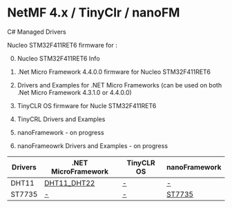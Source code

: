 # NetMF 4.x / TinyClr / nanoFM
C# Managed Drivers

Nucleo STM32F411RET6 firmware for  : 

0. Nucleo STM32F411RET6 Info <br>

1. .Net Micro Framework 4.4.0.0 firmware for Nucleo STM32F411RET6 <br> 
2.  Drivers and Examples for .NET Micro Frameworks (can be used on both .Net Micro Framework 4.3.1.0 or 4.4.0.0) <br>

3.  TinyCLR OS firmware for Nucle STM32F411RET6 <br>
4.  TinyCRL Drivers and Examples <br>

5.  nanoFramework - on progress <br>
6.  nanoFrameowrk Drivers and Examples - on progress <br>

 Drivers | .NET MicroFramework | TinyCLR OS | nanoFramework
------------ | ------------ | ------------- | -------------
 DHT11 | [DHT11_DHT22](https://github.com/valoni/netmf-interpreter4x/tree/master/netfm%20drivers%20and%20examples/DHT11_DHT12_SENSORS)  |[-](https://github.com/valoni/netmf-interpreter4x/tree/master/netfm%20drivers%20and%20examples/DHT11_DHT12_SENSORS)  |[-](https://github.com/valoni/netmf-interpreter4x/tree/master/netfm%20drivers%20and%20examples/DHT11_DHT12_SENSORS)
  ST7735 | [-](https://github.com/valoni/netmf-interpreter4x/tree/master/netfm%20drivers%20and%20examples/DHT11_DHT12_SENSORS)  |[-]( https://github.com/valoni/netmf-interpreter4x/tree/master/nanoFrameworks%20Drivers%20and%20Examples/ST7735)  |[ST7735]( https://github.com/valoni/netmf-interpreter4x/tree/master/nanoFrameworks%20Drivers%20and%20Examples/ST7735)
